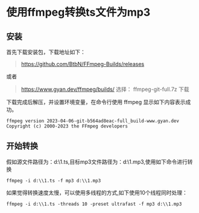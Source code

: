 # 使用ffmpeg转换ts文件为mp3

## 安装
首先下载安装包，下载地址如下：
> https://github.com/BtbN/FFmpeg-Builds/releases

或者

> https://www.gyan.dev/ffmpeg/builds/
选择： ffmpeg-git-full.7z 下载

下载完成后解压，并设置环境变量，在命令行使用 ffmpeg 显示如下内容表示成功。
```
ffmpeg version 2023-04-06-git-b564ad8eac-full_build-www.gyan.dev Copyright (c) 2000-2023 the FFmpeg developers
```

## 开始转换
假如源文件路径为：d:\\1.ts,目标mp3文件路径为：d:\\1.mp3,使用如下命令进行转换
```
ffmpeg -i d:\\1.ts -f mp3 d:\\1.mp3
```
如果觉得转换速度太慢，可以使用多线程的方式,如下使用10个线程同时处理：
``` 
ffmpeg -i d:\\1.ts -threads 10 -preset ultrafast -f mp3 d:\\1.mp3
```